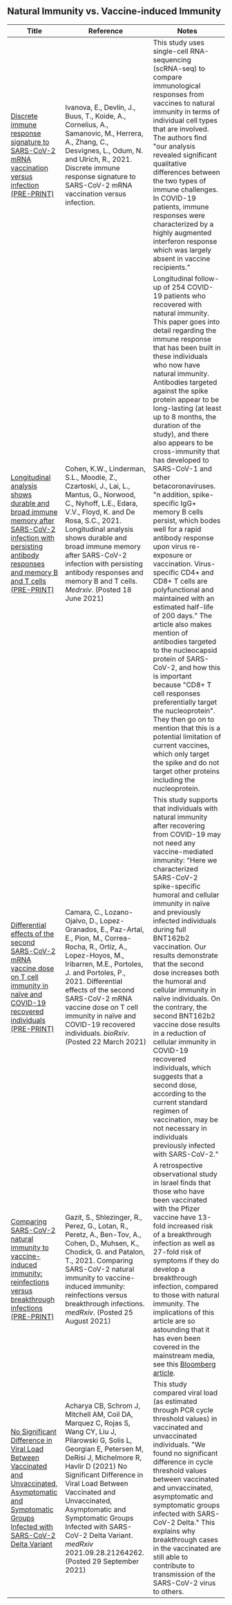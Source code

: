## Natural Immunity vs. Vaccine-induced Immunity
Title | Reference | Notes
--- | --- | --- 
[Discrete immune response signature to SARS-CoV-2 mRNA vaccination versus infection (PRE-PRINT)](https://www.medrxiv.org/content/10.1101/2021.04.20.21255677v1) | Ivanova, E., Devlin, J., Buus, T., Koide, A., Cornelius, A., Samanovic, M., Herrera, A., Zhang, C., Desvignes, L., Odum, N. and Ulrich, R., 2021. Discrete immune response signature to SARS-CoV-2 mRNA vaccination versus infection. | This study uses single-cell RNA-sequencing (scRNA-seq) to compare immunological responses from vaccines to natural immunity in terms of individual cell types that are involved. The authors find "our analysis revealed significant qualitative differences between the two types of immune challenges. In COVID-19 patients, immune responses were characterized by a highly augmented interferon response which was largely absent in vaccine recipients."
[Longitudinal analysis shows durable and broad immune memory after SARS-CoV-2 infection with persisting antibody responses and memory B and T cells (PRE-PRINT)](https://www.medrxiv.org/content/10.1101/2021.04.19.21255739v2) | Cohen, K.W., Linderman, S.L., Moodie, Z., Czartoski, J., Lai, L., Mantus, G., Norwood, C., Nyhoff, L.E., Edara, V.V., Floyd, K. and De Rosa, S.C., 2021. Longitudinal analysis shows durable and broad immune memory after SARS-CoV-2 infection with persisting antibody responses and memory B and T cells. _Medrxiv_. (Posted 18 June 2021) | Longitudinal follow-up of 254 COVID-19 patients who recovered with natural immunity. This paper goes into detail regarding the immune response that has been built in these individuals who now have natural immunity. Antibodies targeted against the spike protein appear to be long-lasting (at least up to 8 months, the duration of the study), and there also appears to be cross-immunity that has developed to SARS-CoV-1 and other betacoronaviruses. "n addition, spike-specific IgG+ memory B cells persist, which bodes well for a rapid antibody response upon virus re-exposure or vaccination. Virus-specific CD4+ and CD8+ T cells are polyfunctional and maintained with an estimated half-life of 200 days." The article also makes mention of antibodies targeted to the nucleocapsid protein of SARS-CoV-2, and how this is important because "CD8+ T cell responses preferentially target the nucleoprotein". They then go on to mention that this is a potential limitation of current vaccines, which only target the spike and do not target other proteins including the nucleoprotein. 
[Differential effects of the second SARS-CoV-2 mRNA vaccine dose on T cell immunity in naïve and COVID-19 recovered individuals (PRE-PRINT)](https://www.biorxiv.org/content/10.1101/2021.03.22.436441v1) | Camara, C., Lozano-Ojalvo, D., Lopez-Granados, E., Paz-Artal, E., Pion, M., Correa-Rocha, R., Ortiz, A., Lopez-Hoyos, M., Iribarren, M.E., Portoles, J. and Portoles, P., 2021. Differential effects of the second SARS-CoV-2 mRNA vaccine dose on T cell immunity in naïve and COVID-19 recovered individuals. _bioRxiv_. (Posted 22 March 2021) | This study supports that individuals with natural immunity after recovering from COVID-19 may not need any vaccine-mediated immunity: "Here we characterized SARS-CoV-2 spike-specific humoral and cellular immunity in naïve and previously infected individuals during full BNT162b2 vaccination. Our results demonstrate that the second dose increases both the humoral and cellular immunity in naïve individuals. On the contrary, the second BNT162b2 vaccine dose results in a reduction of cellular immunity in COVID-19 recovered individuals, which suggests that a second dose, according to the current standard regimen of vaccination, may be not necessary in individuals previously infected with SARS-CoV-2."
[Comparing SARS-CoV-2 natural immunity to vaccine-induced immunity: reinfections versus breakthrough infections (PRE-PRINT)](https://www.medrxiv.org/content/10.1101/2021.08.24.21262415v1) | Gazit, S., Shlezinger, R., Perez, G., Lotan, R., Peretz, A., Ben-Tov, A., Cohen, D., Muhsen, K., Chodick, G. and Patalon, T., 2021. Comparing SARS-CoV-2 natural immunity to vaccine-induced immunity: reinfections versus breakthrough infections. _medRxiv_. (Posted 25 August 2021) | A retrospective observational study in Israel finds that those who have been vaccinated with the Pfizer vaccine have 13-fold increased risk of a breakthrough infection as well as 27-fold risk of symptoms if they do develop a breakthrough infection, compared to those with natural immunity. The implications of this article are so astounding that it has even been covered in the mainstream media, see this [Bloomberg article](https://www.bloomberg.com/news/articles/2021-08-27/previous-covid-prevents-delta-infection-better-than-pfizer-shot). 
[No Significant Difference in Viral Load Between Vaccinated and Unvaccinated, Asymptomatic and Symptomatic Groups Infected with SARS-CoV-2 Delta Variant](https://www.medrxiv.org/content/10.1101/2021.09.28.21264262v1) | Acharya CB, Schrom J, Mitchell AM, Coil DA, Marquez C, Rojas S, Wang CY, Liu J, Pilarowski G, Solis L, Georgian E, Petersen M, DeRisi J, Michelmore R, Havlir D (2021) No Significant Difference in Viral Load Between Vaccinated and Unvaccinated, Asymptomatic and Symptomatic Groups Infected with SARS-CoV-2 Delta Variant. _medRxiv_ 2021.09.28.21264262. (Posted 29 September 2021) | This study compared viral load (as estimated through PCR cycle threshold values) in vaccinated and unvaccinated individuals. "We found no significant difference in cycle threshold values between vaccinated and unvaccinated, asymptomatic and symptomatic groups infected with SARS-CoV-2 Delta." This explains why breakthrough cases in the vaccinated are still able to contribute to transmission of the SARS-CoV-2 virus to others. 
